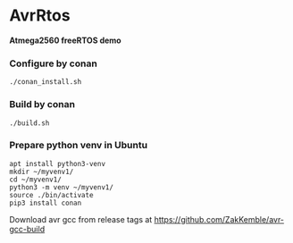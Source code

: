 # AvrRtos

**Atmega2560 freeRTOS demo**

### Configure by conan
```
./conan_install.sh
```

### Build by conan
```
./build.sh
```

### Prepare python venv in Ubuntu
```
apt install python3-venv
mkdir ~/myvenv1/
cd ~/myvenv1/
python3 -m venv ~/myvenv1/
source ./bin/activate
pip3 install conan
```
Download avr gcc from release tags at https://github.com/ZakKemble/avr-gcc-build
